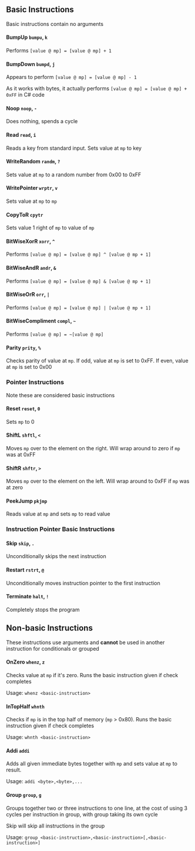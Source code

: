 ﻿## Basic Instructions
Basic instructions contain no arguments

#### BumpUp `bumpu`, `k`
Performs `[value @ mp] = [value @ mp] + 1`

#### BumpDown `bumpd`, `j`
Appears to perform `[value @ mp] = [value @ mp] - 1`

As it works with bytes, it actually performs `[value @ mp] = [value @ mp] + 0xFF` in C# code

#### Noop `noop`, `-`
Does nothing, spends a cycle

#### Read `read`, `i`
Reads a key from standard input. Sets value at `mp` to key

#### WriteRandom `randm`, `?`
Sets value at `mp` to a random number from 0x00 to 0xFF

#### WritePointer `wrptr`, `v`
Sets value at `mp` to `mp`

#### CopyToR `cpytr`
Sets value 1 right of `mp` to value of `mp`

#### BitWiseXorR `xorr`, `^`
Performs `[value @ mp] = [value @ mp] ^ [value @ mp + 1]`

#### BitWiseAndR `andr`, `&`
Performs `[value @ mp] = [value @ mp] & [value @ mp + 1]`

#### BitWiseOrR `orr`, `|`
Performs `[value @ mp] = [value @ mp] | [value @ mp + 1]`

#### BitWiseCompliment `compl`, `~`
Performs `[value @ mp] = ~[value @ mp]`

#### Parity `prity`, `%`
Checks parity of value at `mp`.
If odd, value at `mp` is set to 0xFF.
If even, value at `mp` is set to 0x00

### Pointer Instructions
Note these are considered basic instructions

#### Reset `reset`, `0`
Sets `mp` to 0

#### ShiftL `shftl`, `<`
Moves `mp` over to the element on the right. Will wrap around to zero if `mp` was at 0xFF

#### ShiftR `shftr`, `>`
Moves `mp` over to the element on the left. Will wrap around to 0xFF if `mp` was at zero

#### PeekJump `pkjmp`
Reads value at `mp` and sets `mp` to read value

### Instruction Pointer Basic Instructions

#### Skip `skip`, `.`
Unconditionally skips the next instruction

#### Restart `rstrt`, `@`
Unconditionally moves instruction pointer to the first instruction

#### Terminate `halt`, `!`
Completely stops the program

## Non-basic Instructions
These instructions use arguments and **cannot** be used in another instruction for conditionals or grouped

#### OnZero `whenz`, `z`
Checks value at `mp` if it's zero. Runs the basic instruction given if check completes

Usage: `whenz <basic-instruction>`

#### InTopHalf `whnth`
Checks if `mp` is in the top half of memory (`mp` > 0x80). Runs the basic instruction given if check completes

Usage: `whnth <basic-instruction>`

#### Addi `addi`
Adds all given immediate bytes together with `mp` and sets value at `mp` to result.

Usage: `addi <byte>,<byte>,...`

#### Group `group`, `g`
Groups together two or three instructions to one line, at the cost of using 3 cycles per instruction in group, with group taking its own cycle

Skip will skip all instructions in the group

Usage: `group <basic-instruction>,<basic-instruction>[,<basic-instruction>]`